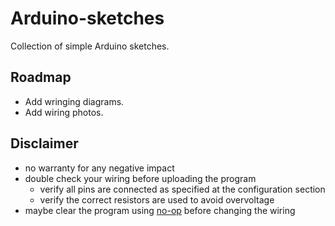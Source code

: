 # Arduino-sketches

Collection of simple Arduino sketches.

## Roadmap

* Add wringing diagrams.
* Add wiring photos.

## Disclaimer

* no warranty for any negative impact
* double check your wiring before uploading the program
  * verify all pins are connected as specified at the configuration section
  * verify the correct resistors are used to avoid overvoltage
* maybe clear the program using [no-op](no-op) before changing the wiring
 